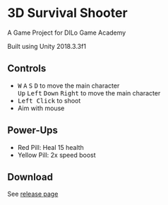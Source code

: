 # 3D Survival Shooter
A Game Project for DILo Game Academy 

Built using Unity 2018.3.3f1

## Controls
- <kbd>W</kbd> <kbd>A</kbd> <kbd>S</kbd> <kbd>D</kbd> to move the main character  
  <kbd>Up</kbd> <kbd>Left</kbd> <kbd>Down</kbd> <kbd>Right</kbd> to move the main character
- <kbd>Left Click</kbd> to shoot
- Aim with mouse

## Power-Ups
- Red Pill: Heal 15 health
- Yellow Pill: 2x speed boost

## Download
See [release page](https://github.com/cloudenum/3D-Survival-Shooter/releases)

